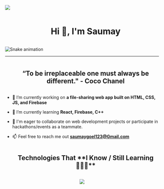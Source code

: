 <div align="left">
  <a>
    <img src="https://visitcount.itsvg.in/api?id=SaumayGoel&label=Profile%20Views&color=9&pretty=true" />
  </a>
</div>

<div id="user-content-toc">
  <ul align="center">
    <summary><h1 style="display: inline-block">Hi 👋, I'm Saumay</h1></summary>
  </ul>
</div>

![Snake animation](https://raw.githubusercontent.com/SaumayGoel/SaumayGoel/output/github-contribution-grid-snake-dark.svg)
<hr>

<div id="user-content-toc" align="center">
  <ul>
    <summary>
      <h2 style="display: inline-block">“To be irreplaceable one must always be different." - Coco Chanel</h2>
    </summary>
  </ul>
</div>

- 🔭 I’m currently working on **a file-sharing web app built on HTML, CSS, JS, and Firebase**

- 🌱 I’m currently learning **React, Firebase, C++**
  
- 🤝 I'm eager to collaborate on web development projects or participate in hackathons/events as a teammate.

- 📫 Feel free to reach me out **saumaygoel123@Gmail.com**

<div id="user-content-toc">
  <ul align="center">
    <summary><h2 style="display: inline-block">Technologies That **I Know / Still Learning👨🏻‍💻**</h2></summary>
  </ul>
</div>
<p align="center">
  <a href="">
    <img src="https://skillicons.dev/icons?i=html,css,react,tailwind,figma,js,firebase,git,github,cpp,python&perline=14" />
  </a>
</p>

<!--tech stack icons-->

